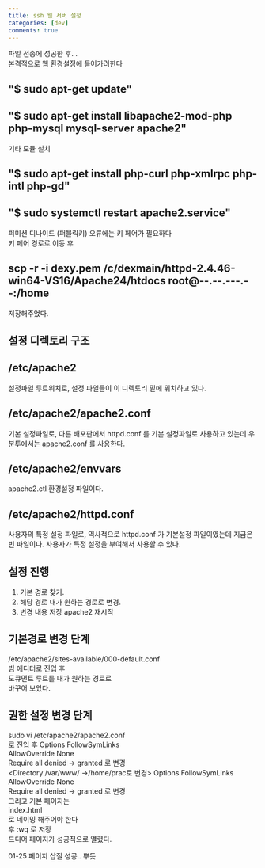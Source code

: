 ```yaml
---
title: ssh 웹 서버 설정
categories: [dev]
comments: true
---
```

파일 전송에 성공한 후. .<br>
본격적으로 웹 환경설정에 들어가려한다<br>
## "$ sudo apt-get update"
## "$ sudo apt-get install libapache2-mod-php php-mysql mysql-server apache2"

기타 모듈 설치
## "$ sudo apt-get install php-curl php-xmlrpc php-intl php-gd" 
## "$ sudo systemctl restart apache2.service"<br>

퍼미션 디나이드 (퍼블릭키) 오류에는
키 페어가 필요하다<br>
키 페어 경로로 이동 후
## scp -r -i dexy.pem /c/dexmain/httpd-2.4.46-win64-VS16/Apache24/htdocs root@--.--.---.--:/home
저장해주었다.

## 설정 디렉토리 구조

## /etc/apache2
설정파일 루트위치로, 설정 파일들이 이 디렉토리 밑에 위치하고 있다.<br>
## /etc/apache2/apache2.conf 
기본 설정파일로, 다른 배포판에서 httpd.conf 를 기본 설정파일로 사용하고 있는데 
우분투에서는 apache2.conf 를 사용한다.
## /etc/apache2/envvars
apache2.ctl 환경설정 파일이다.
## /etc/apache2/httpd.conf
사용자의 특정 설정 파일로, 역사적으로 httpd.conf 가 기본설정 파일이였는데 지금은 빈 파일이다. 사용자가 특정 설정을 부여해서 사용할 수 있다.

## 설정 진행
1. 기본 경로 찾기.
2. 해당 경로 내가 원하는 경로로 변경.
3. 변경 내용 저장 apache2 재시작

## 기본경로 변경 단계
/etc/apache2/sites-available/000-default.conf<br>
빔 에디터로 진입 후<br>
도큐먼트 루트를 내가 원하는 경로로<br>
바꾸어 보았다.

## 권한 설정 변경 단계

sudo vi /etc/apache2/apache2.conf <br>
로 진입 후
<Directory />
        Options FollowSymLinks<br>
        AllowOverride None<br>
        Require all denied -> granted 로 변경<br>
</Directory>
<Directory /var/www/ ->/home/prac로 변경>
        Options FollowSymLinks<br>
        AllowOverride None<br>
        Require all denied -> granted 로 변경<br>
</Directory>
그리고 기본 페이지는<br> 
index.html<br>
로 네이밍 해주어야 한다<br>
후 :wq 로 저장 <br>
드디어 페이지가 성공적으로 열렸다.

01-25 페이지 삽질 성공.. 뿌듯
